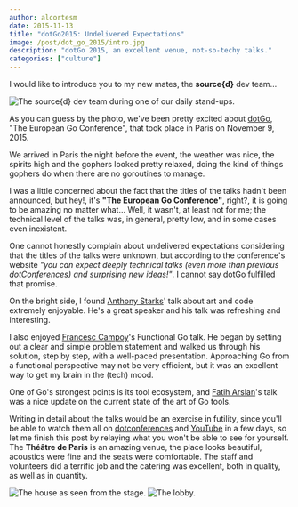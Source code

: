 ```yaml
---
author: alcortesm
date: 2015-11-13
title: "dotGo2015: Undelivered Expectations"
image: /post/dot_go_2015/intro.jpg
description: "dotGo 2015, an excellent venue, not-so-techy talks."
categories: ["culture"]
---
```


I would like to introduce you to my new mates, the **source{d}** dev team...

![The source{d} dev team during one of our daily stand-ups.](/post/dot_go_2015/dev_team.jpg)

As you can guess by the photo, we've been pretty excited about [dotGo](http://www.dotgo.eu/), "The European Go Conference", that took place in Paris on November 9, 2015.

We arrived in Paris the night before the event, the weather was nice, the spirits high and the gophers looked pretty relaxed, doing the kind of things gophers do when there are no goroutines to manage.

I was a little concerned about the fact that the titles of the talks hadn't been announced, but hey!, it's **"The European Go Conference"**, right?, it is going to be amazing no matter what... Well, it wasn't, at least not for me; the technical level of the talks was, in general, pretty low, and in some cases even inexistent.

One cannot honestly complain about undelivered expectations considering that the titles of the talks were unknown, but according to the conference's website *"you can expect deeply technical talks (even more than previous dotConferences) and surprising new ideas!"*. I cannot say dotGo fulfilled that promise.

On the bright side, I found [Anthony Starks](https://github.com/ajstarks)' talk about art and code extremely enjoyable. He's a great speaker and his talk was refreshing and interesting.

I also enjoyed [Francesc Campoy](https://github.com/campoy)'s Functional Go talk. He began by setting out a clear and simple problem statement and walked us through his solution, step by step, with a well-paced presentation.  Approaching Go from a functional perspective may not be very efficient, but it was an excellent way to get my brain in the (tech) mood.

One of Go's strongest points is its tool ecosystem, and [Fatih Arslan](https://github.com/fatih)'s talk was a nice update on the current state of the art of Go tools.

Writing in detail about the talks would be an exercise in futility, since you'll be able to watch them all on [dotconferences](http://www.dotconferences.eu/) and [YouTube](http://www.youtube.com) in a few days, so let me finish this post by relaying what you won't be able to see for yourself. The **Théâtre de Paris** is an amazing venue, the place looks beautiful, acoustics were fine and the seats were comfortable. The staff and volunteers did a terrific job and the catering was excellent, both in quality, as well as in quantity.

![The house as seen from the stage.](/post/dot_go_2015/venue.jpg)
![The lobby.](/post/dot_go_2015/food.jpg)
